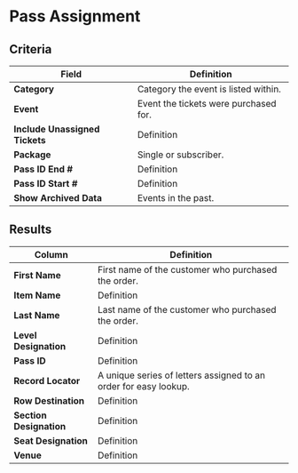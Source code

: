 # Pass Assignment

## Criteria

| **Field** | **Definition** |
| --- | --- |
| **Category** | Category the event is listed within. |
| **Event** | Event the tickets were purchased for. |
| **Include Unassigned Tickets** | Definition |
| **Package** | Single or subscriber. |
| **Pass ID End \#** | Definition |
| **Pass ID Start \#** | Definition |
| **Show Archived Data** | Events in the past. |

## Results

| **Column** | **Definition** |
| --- | --- |
| **First Name** | First name of the customer who purchased the order. |
| **Item Name** | Definition |
| **Last Name** | Last name of the customer who purchased the order. |
| **Level Designation** | Definition |
| **Pass ID** | Definition |
| **Record Locator** | A unique series of letters assigned to an order for easy lookup. |
| **Row Destination** | Definition |
| **Section Designation** | Definition |
| **Seat Designation** | Definition |
| **Venue** | Definition |

